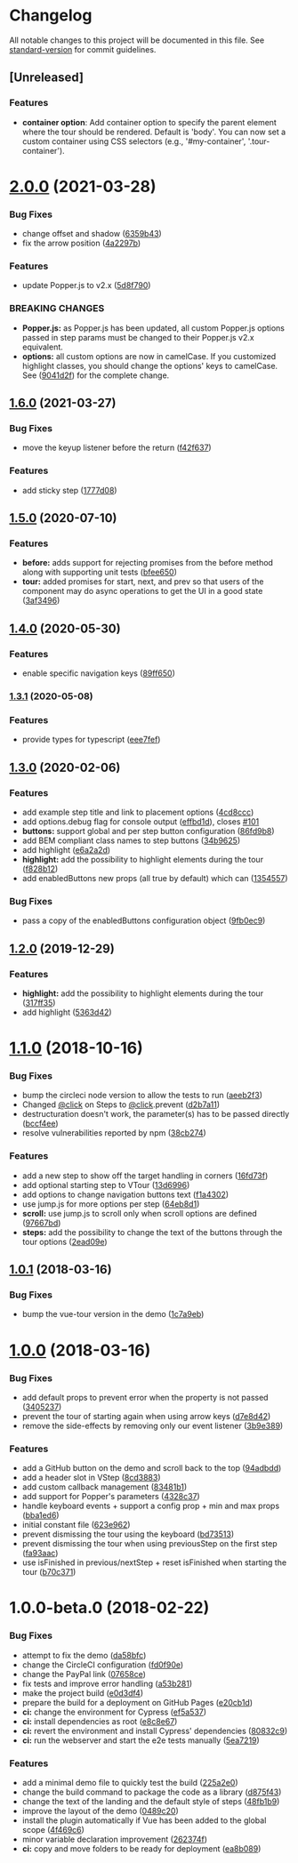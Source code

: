 # Changelog

All notable changes to this project will be documented in this file. See [standard-version](https://github.com/conventional-changelog/standard-version) for commit guidelines.

## [Unreleased]

### Features

-   **container option**: Add container option to specify the parent element where the tour should be rendered. Default is 'body'. You can now set a custom container using CSS selectors (e.g., '#my-container', '.tour-container').

# [2.0.0](https://github.com/pulsardev/vue-tour/compare/v1.6.0...v2.0.0) (2021-03-28)

### Bug Fixes

-   change offset and shadow ([6359b43](https://github.com/pulsardev/vue-tour/commit/6359b43))
-   fix the arrow position ([4a2297b](https://github.com/pulsardev/vue-tour/commit/4a2297b))

### Features

-   update Popper.js to v2.x ([5d8f790](https://github.com/pulsardev/vue-tour/pull/177/commits/5d8f790))

### BREAKING CHANGES

-   **Popper.js:** as Popper.js has been updated, all custom Popper.js options passed in step params must be changed to their Popper.js v2.x equivalent.
-   **options:** all custom options are now in camelCase. If you customized highlight classes, you should change the options' keys to camelCase. See ([9041d2f](https://github.com/pulsardev/vue-tour/commit/9041d2f)) for the complete change.

## [1.6.0](https://github.com/pulsardev/vue-tour/compare/v1.5.0...v1.6.0) (2021-03-27)

### Bug Fixes

-   move the keyup listener before the return ([f42f637](https://github.com/pulsardev/vue-tour/commit/f42f637))

### Features

-   add sticky step ([1777d08](https://github.com/pulsardev/vue-tour/commit/1777d08))

## [1.5.0](https://github.com/pulsardev/vue-tour/compare/v1.4.0...v1.5.0) (2020-07-10)

### Features

-   **before:** adds support for rejecting promises from the before method along with supporting unit tests ([bfee650](https://github.com/pulsardev/vue-tour/commit/bfee65028af3bb7af38257af2196272d00237df1))
-   **tour:** added promises for start, next, and prev so that users of the component may do async operations to get the UI in a good state ([3af3496](https://github.com/pulsardev/vue-tour/commit/3af3496c8c32ebc27461df62ada62b0263670db3))

## [1.4.0](https://github.com/pulsardev/vue-tour/compare/v1.3.1...v1.4.0) (2020-05-30)

### Features

-   enable specific navigation keys ([89ff650](https://github.com/pulsardev/vue-tour/commit/89ff650ffbde5c4a87614bcb31f774231f336a2e))

### [1.3.1](https://github.com/pulsardev/vue-tour/compare/v1.3.0...v1.3.1) (2020-05-08)

### Features

-   provide types for typescript ([eee7fef](https://github.com/pulsardev/vue-tour/commit/eee7fef6d7ae549b28a7b640bafdda621814f147))

## [1.3.0](https://github.com/pulsardev/vue-tour/compare/v1.2.0...v1.3.0) (2020-02-06)

### Features

-   add example step title and link to placement options ([4cd8ccc](https://github.com/pulsardev/vue-tour/commit/4cd8ccc0794f739cee2ef3d8141ad291ee92faa2))
-   add options.debug flag for console output ([effbd1d](https://github.com/pulsardev/vue-tour/commit/effbd1dd18708a610670765bdad2416af9e18d7d)), closes [#101](https://github.com/pulsardev/vue-tour/issues/101)
-   **buttons:** support global and per step button configuration ([86fd9b8](https://github.com/pulsardev/vue-tour/commit/86fd9b813fa6416f2c99b45a3f781384361eb162))
-   add BEM compliant class names to step buttons ([34b9625](https://github.com/pulsardev/vue-tour/commit/34b96254c501ac0f243d243fd837b4e9eadb261a))
-   add highlight ([e6a2a2d](https://github.com/pulsardev/vue-tour/commit/e6a2a2d4da7d146340e22e750efb811a214b8d33))
-   **highlight:** add the possibility to highlight elements during the tour ([f828b12](https://github.com/pulsardev/vue-tour/commit/f828b1210257aaf6a39b0151022701c0b1332cac))
-   add enabledButtons new props (all true by default) which can ([1354557](https://github.com/pulsardev/vue-tour/commit/13545575e78327e40e20af9fab7fc9889e8061c6))

### Bug Fixes

-   pass a copy of the enabledButtons configuration object ([9fb0ec9](https://github.com/pulsardev/vue-tour/commit/9fb0ec92f1176905edf7cca36f18eda0894ffb70))

## [1.2.0](https://github.com/pulsardev/vue-tour/compare/v1.1.0...v1.2.0) (2019-12-29)

### Features

-   **highlight:** add the possibility to highlight elements during the tour ([317ff35](https://github.com/pulsardev/vue-tour/commit/317ff359ff2be18a2f8d8ffe3a3c5be93e458175))
-   add highlight ([5363d42](https://github.com/pulsardev/vue-tour/commit/5363d42fc6c1b7eca23b8c6e4c33d3108184924f))

<a name="1.1.0"></a>

# [1.1.0](https://github.com/pulsardev/vue-tour/compare/v1.0.1...v1.1.0) (2018-10-16)

### Bug Fixes

-   bump the circleci node version to allow the tests to run ([aeeb2f3](https://github.com/pulsardev/vue-tour/commit/aeeb2f3))
-   Changed [@click](https://github.com/click) on Steps to [@click](https://github.com/click).prevent ([d2b7a11](https://github.com/pulsardev/vue-tour/commit/d2b7a11))
-   destructuration doesn't work, the parameter(s) has to be passed directly ([bccf4ee](https://github.com/pulsardev/vue-tour/commit/bccf4ee))
-   resolve vulnerabilities reported by npm ([38cb274](https://github.com/pulsardev/vue-tour/commit/38cb274))

### Features

-   add a new step to show off the target handling in corners ([16fd73f](https://github.com/pulsardev/vue-tour/commit/16fd73f))
-   add optional starting step to VTour ([13d6996](https://github.com/pulsardev/vue-tour/commit/13d6996))
-   add options to change navigation buttons text ([f1a4302](https://github.com/pulsardev/vue-tour/commit/f1a4302))
-   use jump.js for more options per step ([64eb8d1](https://github.com/pulsardev/vue-tour/commit/64eb8d1))
-   **scroll:** use jump.js to scroll only when scroll options are defined ([97667bd](https://github.com/pulsardev/vue-tour/commit/97667bd))
-   **steps:** add the possibility to change the text of the buttons through the tour options ([2ead09e](https://github.com/pulsardev/vue-tour/commit/2ead09e))

<a name="1.0.1"></a>

## [1.0.1](https://github.com/pulsardev/vue-tour/compare/v1.0.0...v1.0.1) (2018-03-16)

### Bug Fixes

-   bump the vue-tour version in the demo ([1c7a9eb](https://github.com/pulsardev/vue-tour/commit/1c7a9eb))

<a name="1.0.0"></a>

# [1.0.0](https://github.com/pulsardev/vue-tour/compare/v1.0.0-beta.0...v1.0.0) (2018-03-16)

### Bug Fixes

-   add default props to prevent error when the property is not passed ([3405237](https://github.com/pulsardev/vue-tour/commit/3405237))
-   prevent the tour of starting again when using arrow keys ([d7e8d42](https://github.com/pulsardev/vue-tour/commit/d7e8d42))
-   remove the side-effects by removing only our event listener ([3b9e389](https://github.com/pulsardev/vue-tour/commit/3b9e389))

### Features

-   add a GitHub button on the demo and scroll back to the top ([94adbdd](https://github.com/pulsardev/vue-tour/commit/94adbdd))
-   add a header slot in VStep ([8cd3883](https://github.com/pulsardev/vue-tour/commit/8cd3883))
-   add custom callback management ([83481b1](https://github.com/pulsardev/vue-tour/commit/83481b1))
-   add support for Popper's parameters ([4328c37](https://github.com/pulsardev/vue-tour/commit/4328c37))
-   handle keyboard events + support a config prop + min and max props ([bba1ed6](https://github.com/pulsardev/vue-tour/commit/bba1ed6))
-   initial constant file ([623e962](https://github.com/pulsardev/vue-tour/commit/623e962))
-   prevent dismissing the tour using the keyboard ([bd73513](https://github.com/pulsardev/vue-tour/commit/bd73513))
-   prevent dismissing the tour when using previousStep on the first step ([fa93aac](https://github.com/pulsardev/vue-tour/commit/fa93aac))
-   use isFinished in previous/nextStep + reset isFinished when starting the tour ([b70c371](https://github.com/pulsardev/vue-tour/commit/b70c371))

<a name="1.0.0-beta.0"></a>

# 1.0.0-beta.0 (2018-02-22)

### Bug Fixes

-   attempt to fix the demo ([da58bfc](https://github.com/pulsardev/vue-tour/commit/da58bfc))
-   change the CircleCI configuration ([fd0f90e](https://github.com/pulsardev/vue-tour/commit/fd0f90e))
-   change the PayPal link ([07658ce](https://github.com/pulsardev/vue-tour/commit/07658ce))
-   fix tests and improve error handling ([a53b281](https://github.com/pulsardev/vue-tour/commit/a53b281))
-   make the project build ([e0d3df4](https://github.com/pulsardev/vue-tour/commit/e0d3df4))
-   prepare the build for a deployment on GitHub Pages ([e20cb1d](https://github.com/pulsardev/vue-tour/commit/e20cb1d))
-   **ci:** change the environment for Cypress ([ef5a537](https://github.com/pulsardev/vue-tour/commit/ef5a537))
-   **ci:** install dependencies as root ([e8c8e67](https://github.com/pulsardev/vue-tour/commit/e8c8e67))
-   **ci:** revert the environment and install Cypress' dependencies ([80832c9](https://github.com/pulsardev/vue-tour/commit/80832c9))
-   **ci:** run the webserver and start the e2e tests manually ([5ea7219](https://github.com/pulsardev/vue-tour/commit/5ea7219))

### Features

-   add a minimal demo file to quickly test the build ([225a2e0](https://github.com/pulsardev/vue-tour/commit/225a2e0))
-   change the build command to package the code as a library ([d875f43](https://github.com/pulsardev/vue-tour/commit/d875f43))
-   change the text of the landing and the default style of steps ([48fb1b9](https://github.com/pulsardev/vue-tour/commit/48fb1b9))
-   improve the layout of the demo ([0489c20](https://github.com/pulsardev/vue-tour/commit/0489c20))
-   install the plugin automatically if Vue has been added to the global scope ([4f469c6](https://github.com/pulsardev/vue-tour/commit/4f469c6))
-   minor variable declaration improvement ([262374f](https://github.com/pulsardev/vue-tour/commit/262374f))
-   **ci:** copy and move folders to be ready for deployment ([ea8b089](https://github.com/pulsardev/vue-tour/commit/ea8b089))
